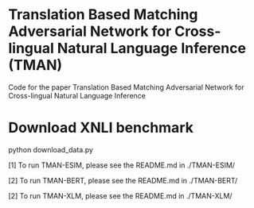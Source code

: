 # Translation Based Matching Adversarial Network for Cross-lingual Natural Language Inference (TMAN)

Code for the paper Translation Based Matching Adversarial Network for Cross-lingual Natural Language Inference

# Download XNLI benchmark
python download_data.py

[1] To run TMAN-ESIM, please see the README.md in ./TMAN-ESIM/

[2] To run TMAN-BERT, please see the README.md in ./TMAN-BERT/

[2] To run TMAN-XLM, please see the README.md in ./TMAN-XLM/
